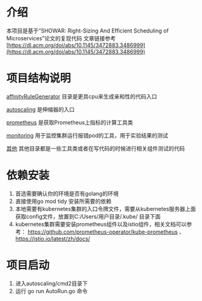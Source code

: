 # 介绍
本项目是基于“SHOWAR: Right-Sizing And Eﬀicient Scheduling of Microservices”论文的复现代码
文章链接参考 [https://dl.acm.org/doi/abs/10.1145/3472883.3486999](https://dl.acm.org/doi/abs/10.1145/3472883.3486999)

# 项目结构说明
[affinityRuleGenerator](affinityRuleGenerator) 目录是更具cpu来生成亲和性的代码入口

[autoscaling](autoscaling) 是伸缩器的入口

[prometheus](prometheus) 是获取Prometheus上指标的计算工具类

[monitoring](monitoring) 用于监控集群运行报错pod的工具，用于实验结果的测试

[其他]() 其他目录都是一些工具类或者在写代码的时候进行相关组件测试的代码

# 依赖安装
1. 首选需要确认你的环境是否有golang的环境
2. 直接使用go mod tidy 安装所需要的依赖
3. 本地需要有kubernetes集群的入口令牌文件，需要从kubernetes服务器上面获取config文件，放置到C:/Users/用户目录/.kube/ 目录下面
4. kubernetes集群需要安装prometheus组件以及istio组件，相关文档可以参考：
   https://github.com/prometheus-operator/kube-prometheus 、 https://istio.io/latest/zh/docs/

# 项目启动
1. 进入autoscaling/cmd2目录下
2. 运行 go run AutoRun.go 命令
